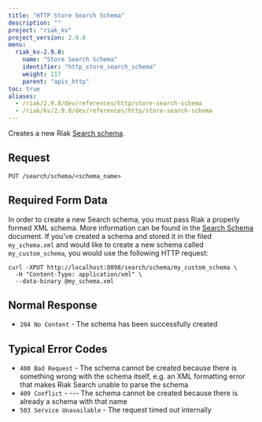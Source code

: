 ```yaml
---
title: "HTTP Store Search Schema"
description: ""
project: "riak_kv"
project_version: 2.9.8
menu:
  riak_kv-2.9.8:
    name: "Store Search Schema"
    identifier: "http_store_search_schema"
    weight: 117
    parent: "apis_http"
toc: true
aliases:
  - /riak/2.9.8/dev/references/http/store-search-schema
  - /riak/kv/2.9.8/dev/references/http/store-search-schema
---
```


Creates a new Riak [Search schema]({{<baseurl>}}riak/kv/2.9.8/developing/usage/search-schemas).

## Request

```
PUT /search/schema/<schema_name>
```

## Required Form Data

In order to create a new Search schema, you must pass Riak a properly
formed XML schema. More information can be found in the [Search Schema]({{<baseurl>}}riak/kv/2.9.8/developing/usage/search-schemas) document. If you've created a schema and stored it in the filed
`my_schema.xml` and would like to create a new schema called
`my_custom_schema`, you would use the following HTTP request:

```curl
curl -XPUT http://localhost:8098/search/schema/my_custom_schema \
  -H "Content-Type: application/xml" \
  --data-binary @my_schema.xml
```

## Normal Response

* `204 No Content` - The schema has been successfully created

## Typical Error Codes

* `400 Bad Request` - The schema cannot be created because there is
    something wrong with the schema itself, e.g. an XML formatting error
    that makes Riak Search unable to parse the schema
* `409 Conflict` - ---
The schema cannot be created because there is
    already a schema with that name
* `503 Service Unavailable` - The request timed out internally




